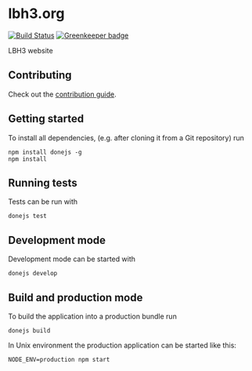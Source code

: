 # lbh3.org

[![Build Status](https://travis-ci.org/LBH3/lbh3.org.svg?branch=master)](https://travis-ci.org/LBH3/lbh3.org)
[![Greenkeeper badge](https://badges.greenkeeper.io/LBH3/lbh3.org.svg)](https://greenkeeper.io/)

LBH3 website

## Contributing

Check out the [contribution guide](CONTRIBUTING.md).

## Getting started

To install all dependencies, (e.g. after cloning it from a Git repository) run

```
npm install donejs -g
npm install
```

## Running tests

Tests can be run with

```
donejs test
```

## Development mode

Development mode can be started with

```
donejs develop
```

## Build and production mode

To build the application into a production bundle run

```
donejs build
```

In Unix environment the production application can be started like this:

```
NODE_ENV=production npm start
```
